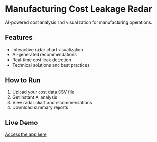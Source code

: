 # Manufacturing Cost Leakage Radar

AI-powered cost analysis and visualization for manufacturing operations.

## Features
- Interactive radar chart visualization
- AI-generated recommendations
- Real-time cost leak detection
- Technical solutions and best practices

## How to Run
1. Upload your cost data CSV file
2. Get instant AI analysis
3. View radar chart and recommendations
4. Download summary reports

## Live Demo
[Access the app here](your-app-url-will-go-here)
